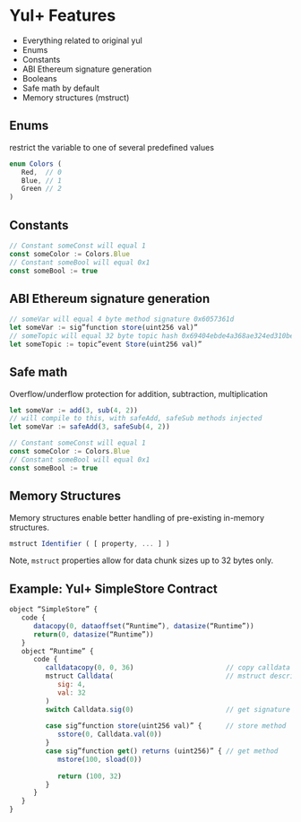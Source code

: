 # Yul+ Features

- Everything related to original yul
- Enums 
- Constants 
- ABI Ethereum signature generation
- Booleans
- Safe math by default 
- Memory structures (mstruct)

## Enums
restrict the variable to one of several predefined values

```javascript
enum Colors (
   Red,  // 0
   Blue, // 1
   Green // 2
)
```

## Constants

```javascript
// Constant someConst will equal 1
const someColor := Colors.Blue
// Constant someBool will equal 0x1
const someBool := true
```

## ABI Ethereum signature generation

```javascript
// someVar will equal 4 byte method signature 0x6057361d
let someVar := sig”function store(uint256 val)”
// someTopic will equal 32 byte topic hash 0x69404ebde4a368ae324ed310becfefc3edfe9e5ebca74464e37ffffd8309a3c1
let someTopic := topic”event Store(uint256 val)”
```

## Safe math
Overflow/underflow protection for addition, subtraction, multiplication

```javascript
let someVar := add(3, sub(4, 2))
// will compile to this, with safeAdd, safeSub methods injected
let someVar := safeAdd(3, safeSub(4, 2))
```

```javascript
// Constant someConst will equal 1
const someColor := Colors.Blue
// Constant someBool will equal 0x1
const someBool := true
```

## Memory Structures
Memory structures enable better handling of pre-existing in-memory structures.

```javascript
mstruct Identifier ( [ property, ... ] )
```

Note, `mstruct` properties allow for data chunk sizes up to 32 bytes only.


## Example: Yul+ SimpleStore Contract

```javascript
object “SimpleStore” {
   code {
      datacopy(0, dataoffset(“Runtime”), datasize(“Runtime”))
      return(0, datasize(“Runtime”))
   }
   object “Runtime” {
      code {
         calldatacopy(0, 0, 36)                       // copy calldata into memory
         mstruct Calldata(                            // mstruct describes calldata
            sig: 4,
            val: 32
         )
         switch Calldata.sig(0)                       // get signature at positive zero
         
         case sig”function store(uint256 val)” {      // store method
            sstore(0, Calldata.val(0))
         }
         case sig”function get() returns (uint256)” { // get method
            mstore(100, sload(0))
            
            return (100, 32)
         }
      }
   }
}
```
